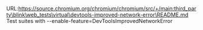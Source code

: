 URL:https://source.chromium.org/chromium/chromium/src/+/main:third_party\blink\web_tests\virtual\devtools-improved-network-error\README.md
Test suites with --enable-feature=DevToolsImprovedNetworkError
